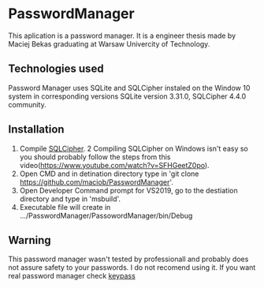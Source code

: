 # PasswordManager
This aplication is a password manager.
It is a engineer thesis made by Maciej Bekas graduating at Warsaw Univercity of Technology. 
## Technologies used
Password Manager uses SQLite and SQLCipher instaled on the Window 10 system in corresponding versions SQLite version 3.31.0, SQLCipher 4.4.0 community.
## Installation
1. Compile [SQLCipher](https://www.zetetic.net/sqlcipher/open-source/).
2 Compiling SQLCipher on Windows isn't easy so you should probably follow the steps from this video(https://www.youtube.com/watch?v=SFHGeetZ0po).
3. Open CMD and in detination directory type in 'git clone https://github.com/maciob/PasswordManager'.
4. Open Developer Command prompt for VS2019, go to the destiation directory and type in 'msbuild'.
5. Executable file will create in .../PasswordManager/PassowordManager/bin/Debug
## Warning
This password manager wasn't tested by professionall and probably does not assure safety to your passwords.
I do not recomend using it. If you want real password manager check [keypass](https://keepass.info)
